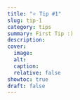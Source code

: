 ```yaml
---
title: "⭐ Tip #1"
slug: tip-1
category: tips 
summary: First Tip :)
description: 
cover:
  image:
  alt:
  caption: 
  relative: false
showtoc: true
draft: false
---
```

